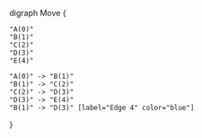 digraph Move {

    "A(0)"
    "B(1)"
    "C(2)"
    "D(3)"
    "E(4)"

    "A(0)" -> "B(1)"
    "B(1)" -> "C(2)"
    "C(2)" -> "D(3)"
    "D(3)" -> "E(4)"
    "B(1)" -> "D(3)" [label="Edge 4" color="blue"]

}
